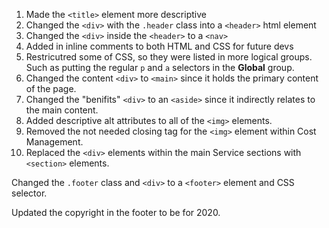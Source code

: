 1. Made the `<title>` element more descriptive
2. Changed the `<div>` with the `.header` class into a `<header>` html element 
3. Changed the `<div>` inside the `<header>` to a `<nav>`
4. Added in inline comments to both HTML and CSS for future devs 
5. Restricutred some of CSS, so they were listed in more logical groups. Such as putting the regular `p` and `a` selectors in the **Global** group. 
6. Changed the content `<div>` to `<main>` since it holds the primary content of the page. 
7. Changed the "benifits" `<div>` to an `<aside>` since it indirectly relates to the main content.  
8. Added descriptive alt attributes to all of the `<img>` elements. 
9. Removed the not needed closing tag for the `<img>` element within Cost Management.
10. Replaced the `<div>` elements within the main Service sections with `<section>` elements. 







 Changed the `.footer` class and `<div>` to a `<footer>` element and CSS selector.

 Updated the copyright in the footer to be for 2020. 